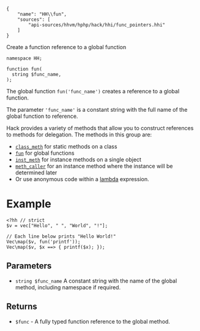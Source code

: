``` yamlmeta
{
    "name": "HH\\fun",
    "sources": [
        "api-sources/hhvm/hphp/hack/hhi/func_pointers.hhi"
    ]
}
```




Create a function reference to a global function




``` Hack
namespace HH;

function fun(
  string $func_name,
);
```




The global function ` fun('func_name') ` creates a reference to a global
function.




The parameter ` 'func_name' ` is a constant string with the full name of the
global function to reference.




Hack provides a variety of methods that allow you to construct references to
methods for delegation.  The methods in this group are:




+ [` class_meth `](</hack/reference/function/HH.class_meth/>) for static methods on a class
+ [` fun `](</hack/reference/function/HH.fun/>) for global functions
+ [` inst_meth `](</hack/reference/function/HH.inst_meth/>) for instance methods on a single object
+ [` meth_caller `](</hack/reference/function/HH.meth_caller/>) for an instance method where the instance will be determined later
+ Or use anonymous code within a [lambda](</hack/lambdas/introduction>) expression.




# Example




```
<?hh // strict
$v = vec["Hello", " ", "World", "!"];

// Each line below prints "Hello World!"
Vec\map($v, fun('printf'));
Vec\map($v, $x ==> { printf($x); });
```




## Parameters




* ` string $func_name ` A constant string with the name of the global method, including namespace if required.




## Returns




- ` $func ` - A fully typed function reference to the global method.
<!-- HHAPIDOC -->
